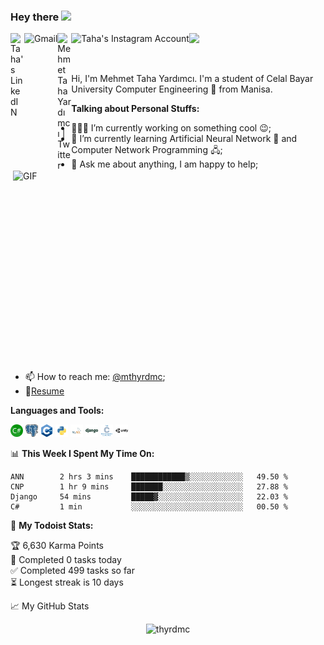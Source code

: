 ### Hey there <img src="https://media.giphy.com/media/hvRJCLFzcasrR4ia7z/giphy.gif" width="25px">
</a>
<a href="https://www.linkedin.com/in/thyrdmc/">
  <img align="left" alt="Taha's LinkedIN" width="22px" src="https://raw.githubusercontent.com/peterthehan/peterthehan/master/assets/linkedin.svg" />
</a>

<a href="mailto:mtyardimci45@gmail.com "> 
  <img align="left" alt="Gmail" src="https://camo.githubusercontent.com/9734318df1bd17dac8b2a6b4f88684ced60f41394aa38df3c72a0510af8b69a6/68747470733a2f2f696d672e69636f6e73382e636f6d2f627562626c65732f35302f3030303030302f676d61696c2e706e67" />
</a>

<a href="https://twitter.com/mthyrdmc">
  <img align="left" alt="Mehmet Taha Yardımcı | Twitter" width="22px" src="https://raw.githubusercontent.com/peterthehan/peterthehan/master/assets/twitter.svg" />
</a>

<a href="https://www.instagram.com/thyrdmc/">
  <img align="left" alt="Taha's Instagram Account" src="https://camo.githubusercontent.com/5c3f3164b340475c38f1ec3d8c6d0c6e8656fbccac25d06cfb86477079b88638/68747470733a2f2f696d672e736869656c64732e696f2f62616467652f696e7374616772616d2d2532334534343035462e7376673f267374796c653d666f722d7468652d6261646765266c6f676f3d696e7374616772616d266c6f676f436f6c6f723d7768697465" />
</a>

![](https://visitor-badge.glitch.me/badge?page_id=thyrdmc.thyrdmc)

<br />

Hi, I'm Mehmet Taha Yardımcı. 
I'm a student of Celal Bayar University Computer Engineering 🚀 from Manisa.

  <img align="right" alt="GIF" src="https://github.com/abhisheknaiidu/abhisheknaiidu/blob/master/code.gif?raw=true" width="500" height="320" />
  
**Talking about Personal Stuffs:**

- 👨🏽‍💻 I’m currently working on something cool :wink:;
- 🌱 I’m currently learning Artificial Neural Network 🤖 and Computer Network Programming 🖧; 
- 💬 Ask me about anything, I am happy to help;
- 📫 How to reach me: [@mthyrdmc](https://twitter.com/mthyrdmc);
- 📝[Resume](https://drive.google.com/file/d/1sZ5DFLoYLKvJmgoyJc6VZs-JYROl7A9o/view)

**Languages and Tools:**  

<code><img height="20" src="https://raw.githubusercontent.com/github/explore/80688e429a7d4ef2fca1e82350fe8e3517d3494d/topics/csharp/csharp.png"></code>
<code><img height="20" src="https://raw.githubusercontent.com/github/explore/80688e429a7d4ef2fca1e82350fe8e3517d3494d/topics/postgresql/postgresql.png"></code>
<code><img height="20" src="https://raw.githubusercontent.com/github/explore/80688e429a7d4ef2fca1e82350fe8e3517d3494d/topics/cpp/cpp.png"></code>
<code><img height="20" src="https://raw.githubusercontent.com/github/explore/80688e429a7d4ef2fca1e82350fe8e3517d3494d/topics/python/python.png"></code>
<code><img height="20" src="https://raw.githubusercontent.com/github/explore/80688e429a7d4ef2fca1e82350fe8e3517d3494d/topics/mysql/mysql.png"></code>
<code><img height="20" src="https://raw.githubusercontent.com/github/explore/80688e429a7d4ef2fca1e82350fe8e3517d3494d/topics/django/django.png"></code>
<code><img height="20" src="https://raw.githubusercontent.com/github/explore/80688e429a7d4ef2fca1e82350fe8e3517d3494d/topics/c/c.png"></code>
<code><img height="20" src="https://raw.githubusercontent.com/github/explore/80688e429a7d4ef2fca1e82350fe8e3517d3494d/topics/unity/unity.png"></code>


📊 **This Week I Spent My Time On:**
<!--START_SECTION:waka-->
```text
ANN        2 hrs 3 mins    ████████████▒░░░░░░░░░░░░   49.50 % 
CNP        1 hr 9 mins     ███████░░░░░░░░░░░░░░░░░░   27.88 % 
Django     54 mins         █████▓░░░░░░░░░░░░░░░░░░░   22.03 % 
C#         1 min           ░░░░░░░░░░░░░░░░░░░░░░░░░   00.50 % 
```
<!--END_SECTION:waka-->

🚧 **My Todoist Stats:**
<!-- TODO-LIST:START -->
🏆  6,630 Karma Points           
🌸  Completed 0 tasks today           
✅  Completed 499 tasks so far           
⏳  Longest streak is 10 days
<!-- TODO-LIST:END -->


📈 My GitHub Stats

<p align="center"> <img src="https://github-readme-stats.vercel.app/api?username=thyrdmc&show_icons=true&theme=gotham" alt="thyrdmc" />




